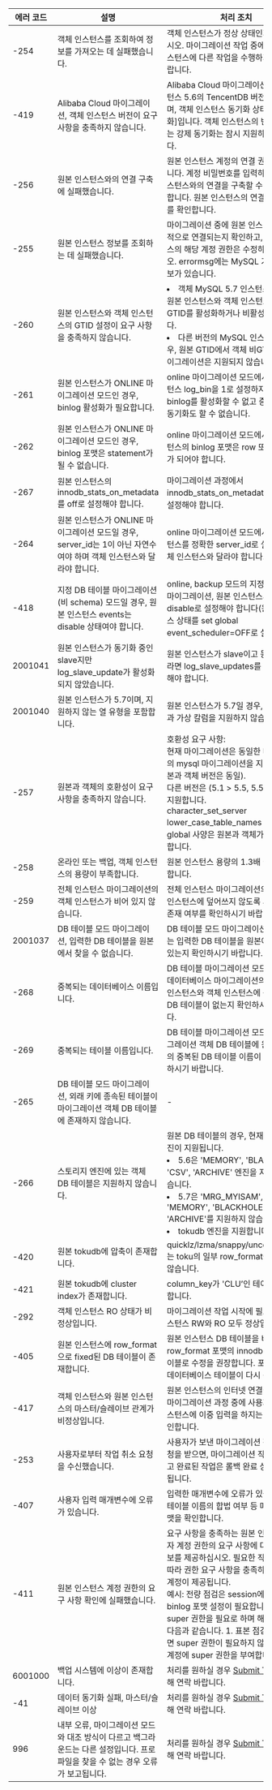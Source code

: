 
|에러 코드|	설명	|처리 조치|
|---------|--------|----------|
 |-254 |객체 인스턴스를 조회하여 정보를 가져오는 데 실패했습니다.|객체 인스턴스가 정상 상태인지 확인하십시오. 마이그레이션 작업 중에는 객체 인스턴스에 다른 작업을 수행하지 마시기 바랍니다. |
|-419  |Alibaba Cloud 마이그레이션, 객체 인스턴스 버전이 요구 사항을 충족하지 않습니다.|Alibaba Cloud 마이그레이션, 객체 인스턴스 5.6의 TencentDB 버전만 지원하며, 객체 인스턴스 동기화 상태는 [비동기화]입니다. 객체 인스턴스의 반동기화 또는 강제 동기화는 잠시 지원하지 않습니다. |
|-256  |원본 인스턴스와의 연결 구축에 실패했습니다.|원본 인스턴스 계정의 연결 권한을 확인합니다. 계정 비밀번호를 입력하여 원본 인스턴스와의 연결을 구축할 수 있는지 확인합니다. 원본 인스턴스의 연결 가능 상태를 확인합니다. |
|-255 |원본 인스턴스 정보를 조회하는 데 실패했습니다.|마이그레이션 중에 원본 인스턴스가 정상적으로 연결되는지 확인하고, 원본 인스턴스의 해당 계정 권한은 수정하지 마십시오. errormsg에는 MySQL 기본 오류 정보가 있습니다. |
|-260 |원본 인스턴스와 객체 인스턴스의 GTID 설정이 요구 사항을 충족하지 않습니다.|<li>객체 MySQL 5.7 인스턴스의 경우, 원본 인스턴스와 객체 인스턴스가 동시에 GTID를 활성화하거나 비활성화해야 합니다. <li>다른 버전의 MySQL 인스턴스의 경우, 원본 GTID에서 객체 비GTID로의 마이그레이션은 지원되지 않습니다. |
|-261| 원본 인스턴스가 ONLINE 마이그레이션 모드인 경우, binlog 활성화가 필요합니다.|online 마이그레이션 모드에서 원본 인스턴스 log_bin을 1로 설정하지 않으면 binlog를 활성화할 수 없고 증분 데이터 동기화도 할 수 없습니다. |
|-262 |원본 인스턴스가 ONLINE 마이그레이션 모드인 경우, binlog 포맷은 statement가 될 수 없습니다.|online 마이그레이션 모드에서 원본 인스턴스의 binlog 포맷은 row 또는 mixed가 되어야 합니다. |
|-267 |원본 인스턴스의 innodb_stats_on_metadata를 off로 설정해야 합니다.|마이그레이션 과정에서 innodb_stats_on_metadata를 off로 설정해야 합니다. |
|-264 |원본 인스턴스가 ONLINE 마이그레이션 모드일 경우, server_id는 1이 아닌 자연수여야 하며 객체 인스턴스와 달라야 합니다.|online 마이그레이션 모드에서 원본 인스턴스를 정확한 server_id로 설정하되 객체 인스턴스와 달라야 합니다. |
|-418 |지정 DB 테이블 마이그레이션(비 schema) 모드일 경우, 원본 인스턴스 events는 disable 상태여야 합니다.|online, backup 모드의 지정 DB 테이블 마이그레이션, 원본 인스턴스의 events는 disable로 설정해야 합니다(원본 인스턴스 상태를 set global event_scheduler=OFF로 설정). |
|2001041 |원본 인스턴스가 동기화 중인 slave지만 log_slave_update가 활성화되지 않았습니다.|원본 인스턴스가 slave이고 동기화 중이라면 log_slave_updates를 on으로 설정해야 합니다. |
|2001040 |원본 인스턴스가 5.7이며, 지원하지 않는 열 유형을 포함합니다.|원본 인스턴스가 5.7일 경우, 현재는 json과 가상 칼럼을 지원하지 않습니다. |
|-257 |원본과 객체의 호환성이 요구 사항을 충족하지 않습니다.|호환성 요구 사항: <br>현재 마이그레이션은 동일한 대규모 버전의 mysql 마이그레이션을 지원합니다(원본과 객체 버전은 동일). <br>다른 버전은 (5.1 > 5.5, 5.5 > 5.6)만 지원합니다.<br>character_set_server lower_case_table_names 이 두 가지 global 사양은 원본과 객체가 동일해야 합니다. |
|-258 |온라인 또는 백업, 객체 인스턴스의 용량이 부족합니다.|원본 인스턴스 용량의 1.3배 이상이 필요합니다. |
|-259 |전체 인스턴스 마이그레이션의 객체 인스턴스가 비어 있지 않습니다.|전체 인스턴스 마이그레이션의 경우, 객체 인스턴스에 덮어쓰지 않도록 사용자 db의 존재 여부를 확인하시기 바랍니다. |
|2001037 |DB 테이블 모드 마이그레이션, 입력한 DB 테이블을 원본에서 찾을 수 없습니다.|DB 테이블 모드 마이그레이션을 위해서는 입력한 DB 테이블을 원본에서 찾을 수 있는지 확인하시기 바랍니다. |
|-268 |중복되는 데이터베이스 이름입니다.|DB 테이블 마이그레이션 모드에서 전체 데이터베이스 마이그레이션의 경우 원본 인스턴스와 객체 인스턴스에 중복되는 DB 테이블이 없는지 확인하시기 바랍니다. |
|-269| 중복되는 테이블 이름입니다.|DB 테이블 마이그레이션 모드에서 마이그레이션 객체 DB 테이블에 원본과 객체의 중복된 DB 테이블 이름이 없는지 확인하시기 바랍니다. |
|-265| DB 테이블 모드 마이그레이션, 외래 키에 종속된 테이블이 마이그레이션 객체 DB 테이블에 존재하지 않습니다.|-|
|-266 |스토리지 엔진에 있는 객체 DB 테이블은 지원하지 않습니다.|원본 DB 테이블의 경우, 현재 스토리지 엔진이 지원됩니다.<li>5.6은 'MEMORY', 'BLACKHOLE', 'CSV', 'ARCHIVE' 엔진을 지원하지 않습니다. <li> 5.7은 'MRG_MYISAM', 'MEMORY', 'BLACKHOLE', 'CSV', 'ARCHIVE'를 지원하지 않습니다. <li>tokudb 엔진을 지원합니다. |
|-420| 원본 tokudb에 압축이 존재합니다.|quicklz/lzma/snappy/uncompressed는 toku의 일부 row_format을 지원하지 않습니다. |
|-421 |원본 tokudb에 cluster index가 존재합니다.|column_key가 'CLU’인 테이블이 존재합니다. |
|-292 |객체 인스턴스 RO 상태가 비정상입니다.|마이그레이션 작업 시작에 필요한 객체 인스턴스 RW와 RO 모두 정상입니다. |
|-405 |원본 인스턴스에 row_format으로 fixed된 DB 테이블이 존재합니다.|원본 인스턴스 DB 테이블을 비 row_format 포맷의 innodb 엔진 DB 테이블로 수정을 권장합니다. 포맷 수정 후, 데이터베이스 테이블이 다시 생성됩니다. |
|-417 |객체 인스턴스와 원본 인스턴스의 마스터/슬레이브 관계가 비정상입니다.|원본 인스턴스의 인터넷 연결이 정상인지, 마이그레이션 과정 중에 사용자가 객체 인스턴스에 이중 입력을 하지는 않았는지 확인합니다. |
|-253 |사용자로부터 작업 취소 요청을 수신했습니다.|사용자가 보낸 마이그레이션 작업 취소 요청을 받으면, 마이그레이션 작업을 취소하고 완료된 작업은 롤백 완료 상태로 전환됩니다. |
|-407 |사용자 입력 매개변수에 오류가 있습니다.|입력한 매개변수에 오류가 있을 경우, DB 테이블 이름의 합법 여부 등 매개변수 포맷을 확인합니다. |
|-411 |원본 인스턴스 계정 권한의 요구 사항 확인에 실패했습니다. | 요구 사항을 충족하는 원본 인스턴스 사용자 계정 권한의 요구 사항에 대한 상세 정보를 제공하십시오. 필요한 작업 설정에 따라 권한 요구 사항을 충족하는 사용자 계정이 제공됩니다. <br>예시: 전량 점검은 session에 대한 binlog 포맷 설정이 필요합니다. 이는 super 권한을 필요로 하며 해결 방법은 다음과 같습니다. 1. 표본 점검을 선택하면 super 권한이 필요하지 않습니다. 2. 계정에 super 권한을 부여합니다. |
|6001000|백업 시스템에 이상이 존재합니다.|처리를 원하실 경우 [Submit Ticket](https://console.cloud.tencent.com/workorder/category)을 통해 연락 바랍니다.|
|-41 |데이터 동기화 실패, 마스터/슬레이브 이상|처리를 원하실 경우 [Submit Ticket](https://console.cloud.tencent.com/workorder/category)을 통해 연락 바랍니다.|
|996|내부 오류, 마이그레이션 모드와 대조 방식이 다르고 백그라운드는 다른 설정입니다. 프로파일을 찾을 수 없는 경우 오류가 보고됩니다.|처리를 원하실 경우 [Submit Ticket](https://console.cloud.tencent.com/workorder/category)을 통해 연락 바랍니다. |

